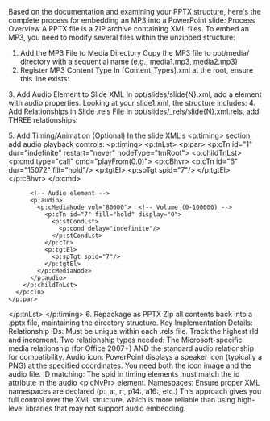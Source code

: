 Based on the documentation and examining your PPTX structure, here's the complete process for embedding an MP3 into a PowerPoint slide:
Process Overview
A PPTX file is a ZIP archive containing XML files. To embed an MP3, you need to modify several files within the unzipped structure:
1. Add the MP3 File to Media Directory
Copy the MP3 file to ppt/media/ directory with a sequential name (e.g., media1.mp3, media2.mp3)
2. Register MP3 Content Type
In [Content_Types].xml at the root, ensure this line exists:
<Default Extension="mp3" ContentType="audio/mpeg"/>
3. Add Audio Element to Slide XML
In ppt/slides/slide{N}.xml, add a <p:pic> element with audio properties. Looking at your slide1.xml, the structure includes:
<p:pic>
  <p:nvPicPr>
    <p:cNvPr id="7" name="audio-1">
      <a:hlinkClick r:id="" action="ppaction://media"/>
      <a:extLst>
        <a:ext uri="{FF2B5EF4-FFF2-40B4-BE49-F238E27FC236}">
          <a16:creationId xmlns:a16="..." id="{UNIQUE-GUID}"/>
        </a:ext>
      </a:extLst>
    </p:cNvPr>
    <p:cNvPicPr>
      <a:picLocks noChangeAspect="1"/>
    </p:cNvPicPr>
    <p:nvPr>
      <a:audioFile r:link="rId2"/>  <!-- External relationship -->
      <p:extLst>
        <p:ext uri="{DAA4B4D4-6D71-4841-9C94-3DE7FCFB9230}">
          <p14:media xmlns:p14="..." r:embed="rId1"/>  <!-- Embedded relationship -->
        </p:ext>
      </p:extLst>
    </p:nvPr>
  </p:nvPicPr>
  <p:blipFill>
    <a:blip r:embed="rId5"/>  <!-- Audio icon image -->
    <a:stretch><a:fillRect/></a:stretch>
  </p:blipFill>
  <p:spPr>
    <a:xfrm>
      <a:off x="4419600" y="3276600"/>  <!-- Position on slide -->
      <a:ext cx="304800" cy="304800"/>   <!-- Size (icon) -->
    </a:xfrm>
    <a:prstGeom prst="rect"><a:avLst/></a:prstGeom>
  </p:spPr>
</p:pic>
4. Add Relationships in Slide .rels File
In ppt/slides/_rels/slide{N}.xml.rels, add THREE relationships:
<!-- Embedded audio (Microsoft Office 2007+ format) -->
<Relationship Id="rId1" 
  Type="http://schemas.microsoft.com/office/2007/relationships/media" 
  Target="../media/media1.mp3"/>

<!-- Audio file (standard Office relationship) -->
<Relationship Id="rId2" 
  Type="http://schemas.openxmlformats.org/officeDocument/2006/relationships/audio" 
  Target="../media/media1.mp3"/>

<!-- Audio icon image (optional but recommended) -->
<Relationship Id="rId5" 
  Type="http://schemas.openxmlformats.org/officeDocument/2006/relationships/image" 
  Target="../media/image1.png"/>
5. Add Timing/Animation (Optional)
In the slide XML's <p:timing> section, add audio playback controls:
<p:timing>
  <p:tnLst>
    <p:par>
      <p:cTn id="1" dur="indefinite" restart="never" nodeType="tmRoot">
        <p:childTnLst>
          <!-- Media playback command -->
          <p:cmd type="call" cmd="playFrom(0.0)">
            <p:cBhvr>
              <p:cTn id="6" dur="15072" fill="hold"/>  <!-- Duration in ms -->
              <p:tgtEl>
                <p:spTgt spid="7"/>  <!-- Matches audio element ID -->
              </p:tgtEl>
            </p:cBhvr>
          </p:cmd>
          
          <!-- Audio element -->
          <p:audio>
            <p:cMediaNode vol="80000">  <!-- Volume (0-100000) -->
              <p:cTn id="7" fill="hold" display="0">
                <p:stCondLst>
                  <p:cond delay="indefinite"/>
                </p:stCondLst>
              </p:cTn>
              <p:tgtEl>
                <p:spTgt spid="7"/>
              </p:tgtEl>
            </p:cMediaNode>
          </p:audio>
        </p:childTnLst>
      </p:cTn>
    </p:par>
  </p:tnLst>
</p:timing>
6. Repackage as PPTX
Zip all contents back into a .pptx file, maintaining the directory structure.
Key Implementation Details:
Relationship IDs: Must be unique within each .rels file. Track the highest rId and increment. Two relationship types needed: The Microsoft-specific media relationship (for Office 2007+) AND the standard audio relationship for compatibility. Audio icon: PowerPoint displays a speaker icon (typically a PNG) at the specified coordinates. You need both the icon image and the audio file. ID matching: The spid in timing elements must match the id attribute in the audio <p:cNvPr> element. Namespaces: Ensure proper XML namespaces are declared (p:, a:, r:, p14:, a16:, etc.) This approach gives you full control over the XML structure, which is more reliable than using high-level libraries that may not support audio embedding.
